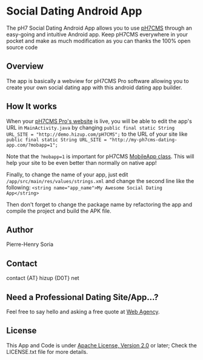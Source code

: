 # Social Dating Android App

The pH7 Social Dating Android App allows you to use [pH7CMS](http://ph7builder.com) through an easy-going and intuitive Android app. Keep pH7CMS everywhere in your pocket and make as much modification as you can thanks the 100% open source code

## Overview

The app is basically a webview for pH7CMS Pro software allowing you to create your own social dating app with this android dating app builder.


## How It works

When your [pH7CMS Pro's website](http://ph7cms.com/pro) is live, you will be able to edit the app's URL in `MainActivity.java` by changing `public final static String URL_SITE = "http://demo.hizup.com/pH7CMS";` to the URL of your site like `public final static String URL_SITE = "http://my-ph7cms-dating-app.com/?mobapp=1";`

Note that the `?mobapp=1` is important for pH7CMS [MobileApp class](https://github.com/pH7Software/pH7-Social-Dating-CMS/blob/master/_protected/framework/Mobile/MobApp.class.php#L20). This will help your site to be even better than normally on native app!

Finally, to change the name of your app, just edit `/app/src/main/res/values/strings.xml` and change the second line like the following: `<string name="app_name">My Awesome Social Dating App</string>`

Then don't forget to change the package name by refactoring the app and compile the project and build the APK file.


## Author

Pierre-Henry Soria


## Contact

contact {AT} hizup {D0T} net


## Need a Professional Dating Site/App...?

Feel free to say hello and asking a free quote at [Web Agency](http://hizup.uk).


## License

This App and Code is under [Apache License, Version 2.0](http://www.apache.org/licenses/LICENSE-2.0.txt) or later; Check the LICENSE.txt file for more details.
